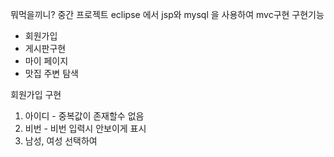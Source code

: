 뭐먹을끼니?
중간 프로젝트 
eclipse 에서 jsp와 mysql 을 사용하여 mvc구현
구현기능
- 회원가입
- 게시판구현
- 마이 페이지
- 맛집 주변 탐색

회원가입 구현 
1. 아이디 - 중복값이 존재할수 없음
2. 비번 - 비번 입력시 안보이게 표시
3. 남성, 여성 선택하여 
  
